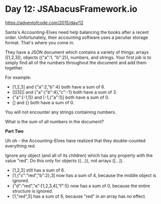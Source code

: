 # Day 12: JSAbacusFramework.io

https://adventofcode.com/2015/day/12

Santa's Accounting-Elves need help balancing the books after a recent order. Unfortunately, their accounting software uses a peculiar storage format. That's where you come in.

They have a JSON document which contains a variety of things: arrays ([1,2,3]), objects ({"a":1, "b":2}), numbers, and strings. Your first job is to simply find all of the numbers throughout the document and add them together.

For example:
- [1,2,3] and {"a":2,"b":4} both have a sum of 6.
- [[[3]]] and {"a":{"b":4},"c":-1} both have a sum of 3.
- {"a":[-1,1]} and [-1,{"a":1}] both have a sum of 0.
- [] and {} both have a sum of 0.

You will not encounter any strings containing numbers.

What is the sum of all numbers in the document?

**Part Two**

Uh oh - the Accounting-Elves have realized that they double-counted everything red.

Ignore any object (and all of its children) which has any property with the value "red". Do this only for objects ({...}), not arrays ([...]).

- [1,2,3] still has a sum of 6.
- [1,{"c":"red","b":2},3] now has a sum of 4, because the middle object is ignored.
- {"d":"red","e":[1,2,3,4],"f":5} now has a sum of 0, because the entire structure is ignored.
- [1,"red",5] has a sum of 6, because "red" in an array has no effect.
